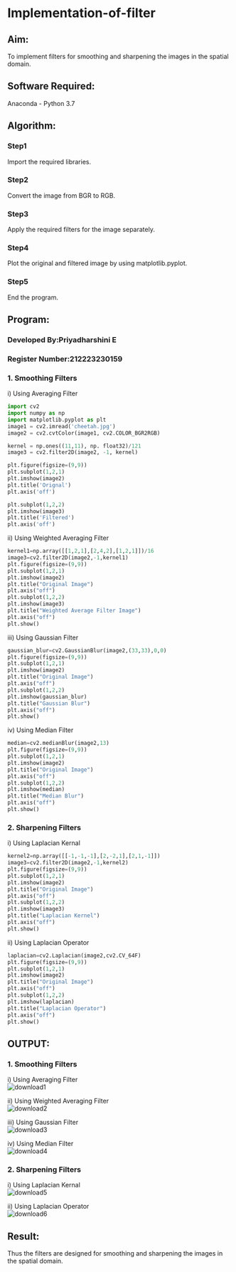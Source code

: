 # Implementation-of-filter
## Aim:
To implement filters for smoothing and sharpening the images in the spatial domain.

## Software Required:
Anaconda - Python 3.7

## Algorithm:
### Step1
Import the required libraries.
### Step2
Convert the image from BGR to RGB.
### Step3
Apply the required filters for the image separately.
### Step4
Plot the original and filtered image by using matplotlib.pyplot.
### Step5
End the program.

## Program:

### Developed By:Priyadharshini E 
### Register Number:212223230159


### 1. Smoothing Filters

i) Using Averaging Filter
```Python
import cv2
import numpy as np
import matplotlib.pyplot as plt
image1 = cv2.imread('cheetah.jpg')
image2 = cv2.cvtColor(image1, cv2.COLOR_BGR2RGB)

kernel = np.ones((11,11), np. float32)/121
image3 = cv2.filter2D(image2, -1, kernel)

plt.figure(figsize=(9,9))
plt.subplot(1,2,1)
plt.imshow(image2)
plt.title('Orignal')
plt.axis('off')

plt.subplot(1,2,2)
plt.imshow(image3)
plt.title('Filtered')
plt.axis('off')
```
ii) Using Weighted Averaging Filter
```Python
kernel1=np.array([[1,2,1],[2,4,2],[1,2,1]])/16
image3=cv2.filter2D(image2,-1,kernel1)
plt.figure(figsize=(9,9))
plt.subplot(1,2,1)
plt.imshow(image2)
plt.title("Original Image")
plt.axis("off")
plt.subplot(1,2,2)
plt.imshow(image3)
plt.title("Weighted Average Filter Image")
plt.axis("off")
plt.show()
```
iii) Using Gaussian Filter
```Python
gaussian_blur=cv2.GaussianBlur(image2,(33,33),0,0)
plt.figure(figsize=(9,9))
plt.subplot(1,2,1)
plt.imshow(image2)
plt.title("Original Image")
plt.axis("off")
plt.subplot(1,2,2)
plt.imshow(gaussian_blur)
plt.title("Gaussian Blur")
plt.axis("off")
plt.show()
```
iv) Using Median Filter
```Python
median=cv2.medianBlur(image2,13)
plt.figure(figsize=(9,9))
plt.subplot(1,2,1)
plt.imshow(image2)
plt.title("Original Image")
plt.axis("off")
plt.subplot(1,2,2)
plt.imshow(median)
plt.title("Median Blur")
plt.axis("off")
plt.show()
```
### 2. Sharpening Filters
i) Using Laplacian Kernal
```Python
kernel2=np.array([[-1,-1,-1],[2,-2,1],[2,1,-1]])
image3=cv2.filter2D(image2,-1,kernel2)
plt.figure(figsize=(9,9))
plt.subplot(1,2,1)
plt.imshow(image2)
plt.title("Original Image")
plt.axis("off")
plt.subplot(1,2,2)
plt.imshow(image3)
plt.title("Laplacian Kernel")
plt.axis("off")
plt.show()
```
ii) Using Laplacian Operator
```Python
laplacian=cv2.Laplacian(image2,cv2.CV_64F)
plt.figure(figsize=(9,9))
plt.subplot(1,2,1)
plt.imshow(image2)
plt.title("Original Image")
plt.axis("off")
plt.subplot(1,2,2)
plt.imshow(laplacian)
plt.title("Laplacian Operator")
plt.axis("off")
plt.show()
```
## OUTPUT:


### 1. Smoothing Filters
i) Using Averaging Filter
</br>![download1](https://github.com/Vasanthamukilan/Implementation-of-filter/assets/119559694/442e86c2-769d-4068-b947-483c7a657d4d)</br>

ii) Using Weighted Averaging Filter
</br>![download2](https://github.com/Vasanthamukilan/Implementation-of-filter/assets/119559694/361a8e3d-60d8-4ffd-a087-2238de64ff9b)</br>

iii) Using Gaussian Filter
</br>![download3](https://github.com/Vasanthamukilan/Implementation-of-filter/assets/119559694/244ce7b7-cca1-4638-9f70-4c787744610d)</br>

iv) Using Median Filter
</br>![download4](https://github.com/Vasanthamukilan/Implementation-of-filter/assets/119559694/0574ec6b-98db-4302-9fd2-e2a434812616)</br>

### 2. Sharpening Filters
i) Using Laplacian Kernal
</br> ![download5](https://github.com/Vasanthamukilan/Implementation-of-filter/assets/119559694/10ed4f07-0435-4af3-be15-351dcea441d3)</br>

ii) Using Laplacian Operator
</br>![download6](https://github.com/Vasanthamukilan/Implementation-of-filter/assets/119559694/355fcd64-5724-4816-beaf-1d7dcec10ffe)</br>

## Result:
Thus the filters are designed for smoothing and sharpening the images in the spatial domain.
